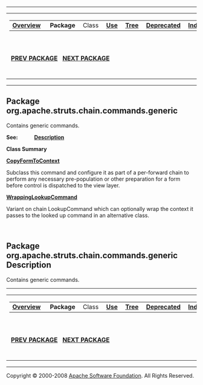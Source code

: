 ------------------------------------------------------------------------

<span id="navbar_top"></span> [](#skip-navbar_top "Skip navigation links")

<table>
<colgroup>
<col width="50%" />
<col width="50%" />
</colgroup>
<tbody>
<tr class="odd">
<td align="left"><span id="navbar_top_firstrow"></span>
<table>
<tbody>
<tr class="odd">
<td align="left"><a href="../../../../../../overview-summary.html.md"><strong>Overview</strong></a> </td>
<td align="left"> <strong>Package</strong> </td>
<td align="left">Class </td>
<td align="left"><a href="package-use.html.md"><strong>Use</strong></a> </td>
<td align="left"><a href="package-tree.html.md"><strong>Tree</strong></a> </td>
<td align="left"><a href="../../../../../../deprecated-list.html.md"><strong>Deprecated</strong></a> </td>
<td align="left"><a href="../../../../../../index-all.html.md"><strong>Index</strong></a> </td>
<td align="left"><a href="../../../../../../help-doc.html.md"><strong>Help</strong></a> </td>
</tr>
</tbody>
</table></td>
<td align="left"></td>
</tr>
<tr class="even">
<td align="left"> <a href="../../../../../../org/apache/struts/chain/commands/package-summary.html.md"><strong>PREV PACKAGE</strong></a>   <a href="../../../../../../org/apache/struts/chain/commands/servlet/package-summary.html"><strong>NEXT PACKAGE</strong></a></td>
<td align="left"><a href="../../../../../../index.html.md?org/apache/struts/chain/commands/generic/package-summary.html"><strong>FRAMES</strong></a>    <a href="package-summary.html"><strong>NO FRAMES</strong></a>    
<a href="../../../../../../allclasses-noframe.html.md"><strong>All Classes</strong></a></td>
</tr>
</tbody>
</table>

<span id="skip-navbar_top"></span>

------------------------------------------------------------------------

Package org.apache.struts.chain.commands.generic
------------------------------------------------

Contains generic commands.

**See:**
           [**Description**](#package_description)

**Class Summary**

**[CopyFormToContext](../../../../../../org/apache/struts/chain/commands/generic/CopyFormToContext.html.md "class in org.apache.struts.chain.commands.generic")**

Subclass this command and configure it as part of a per-forward chain to perform any necessary pre-population or other preparation for a form before control is dispatched to the view layer.

**[WrappingLookupCommand](../../../../../../org/apache/struts/chain/commands/generic/WrappingLookupCommand.html.md "class in org.apache.struts.chain.commands.generic")**

Variant on chain LookupCommand which can optionally wrap the context it passes to the looked up command in an alternative class.

 

<span id="package_description"></span>

Package org.apache.struts.chain.commands.generic Description
------------------------------------------------------------

Contains generic commands.

------------------------------------------------------------------------

<span id="navbar_bottom"></span> [](#skip-navbar_bottom "Skip navigation links")

<table>
<colgroup>
<col width="50%" />
<col width="50%" />
</colgroup>
<tbody>
<tr class="odd">
<td align="left"><span id="navbar_bottom_firstrow"></span>
<table>
<tbody>
<tr class="odd">
<td align="left"><a href="../../../../../../overview-summary.html.md"><strong>Overview</strong></a> </td>
<td align="left"> <strong>Package</strong> </td>
<td align="left">Class </td>
<td align="left"><a href="package-use.html.md"><strong>Use</strong></a> </td>
<td align="left"><a href="package-tree.html.md"><strong>Tree</strong></a> </td>
<td align="left"><a href="../../../../../../deprecated-list.html.md"><strong>Deprecated</strong></a> </td>
<td align="left"><a href="../../../../../../index-all.html.md"><strong>Index</strong></a> </td>
<td align="left"><a href="../../../../../../help-doc.html.md"><strong>Help</strong></a> </td>
</tr>
</tbody>
</table></td>
<td align="left"></td>
</tr>
<tr class="even">
<td align="left"> <a href="../../../../../../org/apache/struts/chain/commands/package-summary.html.md"><strong>PREV PACKAGE</strong></a>   <a href="../../../../../../org/apache/struts/chain/commands/servlet/package-summary.html"><strong>NEXT PACKAGE</strong></a></td>
<td align="left"><a href="../../../../../../index.html.md?org/apache/struts/chain/commands/generic/package-summary.html"><strong>FRAMES</strong></a>    <a href="package-summary.html"><strong>NO FRAMES</strong></a>    
<a href="../../../../../../allclasses-noframe.html.md"><strong>All Classes</strong></a></td>
</tr>
</tbody>
</table>

<span id="skip-navbar_bottom"></span>

------------------------------------------------------------------------

Copyright © 2000-2008 [Apache Software Foundation](http://www.apache.org/). All Rights Reserved.
